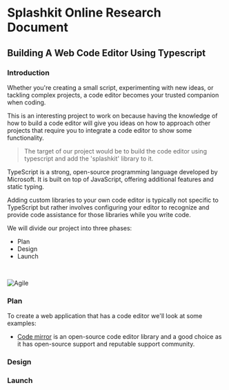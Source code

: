 # Splashkit Online Research Document

## Building A Web Code Editor Using Typescript


### Introduction
Whether you're creating a small script, experimenting with new ideas, or tackling complex projects, a code editor becomes your trusted companion when coding.

This is an interesting project to work on because having the knowledge of how to build a code editor will give you ideas on how to approach other projects that require you to integrate a code editor to show some functionality.

>The target of our project would be to build the code editor using typescript and add the 'splashkit' library to it.

TypeScript is a strong, open-source programming language developed by Microsoft. It is built on top of JavaScript, offering additional features and static typing.

Adding custom libraries to your own code editor is typically not specific to TypeScript but rather involves configuring your editor to recognize and provide code assistance for those libraries while you write code.

We will divide our project into three phases:
- Plan
- Design
- Launch

<br>

![Agile]("/../Agile%20Lifecycle.png)


### Plan
To create a web application that has a code editor we'll look at some examples:

- [Code mirror](https://codemirror.net/) is an open-source code editor library and a good choice as it has open-source support and reputable support community.

### Design


### Launch